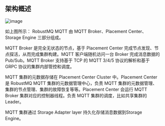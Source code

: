 ## 架构概述

![image](../../images/doc-image5.png)

如上图所示： RobustMQ MQTT 由 MQTT Broker、Placement Center、Storage Engine 三部分组成。

MQTT Broker 是完全无状态的节点，基于 Placement Center 完成节点发现、节点探活，从而完成集群构建。MQTT 客户端随机访问一台 Broker 完成消息数据的 Pub/Sub。MQTT Broker 支持基于 TCP 的 MQTT 3/4/5 协议的解析和基于 GRPC 协议的集群内部管控和调度。

MQTT 集群的元数据存储在 Placement Center Cluster 中。Placement Center 是 RobustMQ MQTT 集群的元数据管理中心，负责 MQTT 集群的元数据管理、集群的节点管理、集群的故障恢复等等。Placement Center 会运行 MQTT Broker 集群对应的控制器线程。负责 MQTT 集群的调度，比如共享集群的 Leader。

MQTT 集群通过 Storage Adapter layer 持久化存储消息数据到Storage Engine。